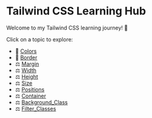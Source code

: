 # Tailwind CSS Learning Hub

Welcome to my Tailwind CSS learning journey! 🚀

Click on a topic to explore:

- 📏 [Colors](Docs/Colors.md)
- 📐 [Border](Docs/Border.md)
- ⚖️ [Margin](Docs/Margin.md)
- ⚖️ [Width](Docs/Width.md)
- ⚖️ [Height](Docs/Height.md)
- ⚖️ [Size](Docs/Size.md)
- ⚖️ [Positions](Docs/Positions.md)
- ⚖️ [Container](Docs/Container.md)
- ⚖️ [Background_Class](Docs/Background_Classes.md)
- ⚖️ [Filter_Classes](Docs/Filter_Classes.md)
